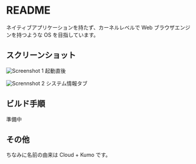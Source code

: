 # README #

ネイティブアプリケーションを持たず、カーネルレベルで Web ブラウザエンジンを持つような OS を目指しています。

## スクリーンショット
![Screenshot 1](http://imgur.com/Bn8ZIw3)
起動直後

![Scrennshot 2](http://imgur.com/gQc8MLl)
システム情報タブ

## ビルド手順
準備中

## その他
ちなみに名前の由来は Cloud + Kumo です。
